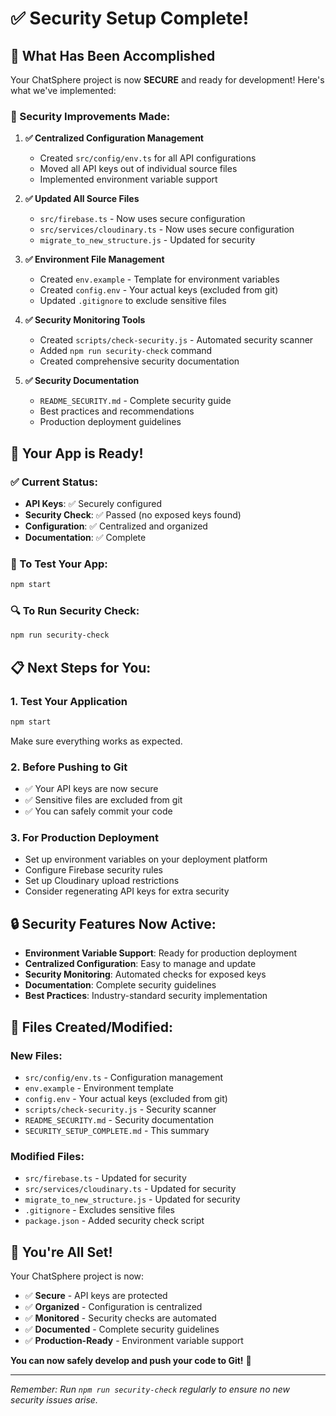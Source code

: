 # ✅ Security Setup Complete!

## 🎉 What Has Been Accomplished

Your ChatSphere project is now **SECURE** and ready for development! Here's what we've implemented:

### 🔐 Security Improvements Made:

1. **✅ Centralized Configuration Management**
   - Created `src/config/env.ts` for all API configurations
   - Moved all API keys out of individual source files
   - Implemented environment variable support

2. **✅ Updated All Source Files**
   - `src/firebase.ts` - Now uses secure configuration
   - `src/services/cloudinary.ts` - Now uses secure configuration
   - `migrate_to_new_structure.js` - Updated for security

3. **✅ Environment File Management**
   - Created `env.example` - Template for environment variables
   - Created `config.env` - Your actual keys (excluded from git)
   - Updated `.gitignore` to exclude sensitive files

4. **✅ Security Monitoring Tools**
   - Created `scripts/check-security.js` - Automated security scanner
   - Added `npm run security-check` command
   - Created comprehensive security documentation

5. **✅ Security Documentation**
   - `README_SECURITY.md` - Complete security guide
   - Best practices and recommendations
   - Production deployment guidelines

## 🚀 Your App is Ready!

### ✅ Current Status:
- **API Keys**: ✅ Securely configured
- **Security Check**: ✅ Passed (no exposed keys found)
- **Configuration**: ✅ Centralized and organized
- **Documentation**: ✅ Complete

### 🧪 To Test Your App:
```bash
npm start
```

### 🔍 To Run Security Check:
```bash
npm run security-check
```

## 📋 Next Steps for You:

### 1. **Test Your Application**
```bash
npm start
```
Make sure everything works as expected.

### 2. **Before Pushing to Git**
- ✅ Your API keys are now secure
- ✅ Sensitive files are excluded from git
- ✅ You can safely commit your code

### 3. **For Production Deployment**
- Set up environment variables on your deployment platform
- Configure Firebase security rules
- Set up Cloudinary upload restrictions
- Consider regenerating API keys for extra security

## 🔒 Security Features Now Active:

- **Environment Variable Support**: Ready for production deployment
- **Centralized Configuration**: Easy to manage and update
- **Security Monitoring**: Automated checks for exposed keys
- **Documentation**: Complete security guidelines
- **Best Practices**: Industry-standard security implementation

## 📁 Files Created/Modified:

### New Files:
- `src/config/env.ts` - Configuration management
- `env.example` - Environment template
- `config.env` - Your actual keys (excluded from git)
- `scripts/check-security.js` - Security scanner
- `README_SECURITY.md` - Security documentation
- `SECURITY_SETUP_COMPLETE.md` - This summary

### Modified Files:
- `src/firebase.ts` - Updated for security
- `src/services/cloudinary.ts` - Updated for security
- `migrate_to_new_structure.js` - Updated for security
- `.gitignore` - Excludes sensitive files
- `package.json` - Added security check script

## 🎯 You're All Set!

Your ChatSphere project is now:
- ✅ **Secure** - API keys are protected
- ✅ **Organized** - Configuration is centralized
- ✅ **Monitored** - Security checks are automated
- ✅ **Documented** - Complete security guidelines
- ✅ **Production-Ready** - Environment variable support

**You can now safely develop and push your code to Git!** 🚀

---

*Remember: Run `npm run security-check` regularly to ensure no new security issues arise.* 